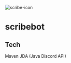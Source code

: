 ![scribe-icon](https://user-images.githubusercontent.com/17032276/131927356-6df2919e-bfb2-4adc-ad92-a9f646f94eb5.png)
# scribebot
## Tech
Maven
JDA (Java Discord API)
